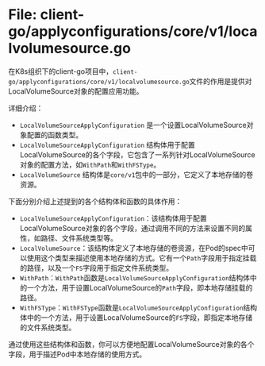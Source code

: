 # File: client-go/applyconfigurations/core/v1/localvolumesource.go

在K8s组织下的client-go项目中，`client-go/applyconfigurations/core/v1/localvolumesource.go`文件的作用是提供对LocalVolumeSource对象的配置应用功能。

详细介绍：
- `LocalVolumeSourceApplyConfiguration` 是一个设置LocalVolumeSource对象配置的函数类型。
- `LocalVolumeSourceApplyConfiguration` 结构体用于配置LocalVolumeSource的各个字段，它包含了一系列针对LocalVolumeSource对象的配置方法，如`WithPath`和`WithFSType`。
- `LocalVolumeSource` 结构体是`core/v1`包中的一部分，它定义了本地存储的卷资源。

下面分别介绍上述提到的各个结构体和函数的具体作用：
- `LocalVolumeSourceApplyConfiguration`：该结构体用于配置LocalVolumeSource对象的各个字段，通过调用不同的方法来设置不同的属性，如路径、文件系统类型等。
- `LocalVolumeSource`：该结构体定义了本地存储的卷资源，在Pod的spec中可以使用这个类型来描述使用本地存储的方式。它有一个`Path`字段用于指定挂载的路径，以及一个`FS`字段用于指定文件系统类型。
- `WithPath`：`WithPath`函数是`LocalVolumeSourceApplyConfiguration`结构体中的一个方法，用于设置LocalVolumeSource的`Path`字段，即本地存储挂载的路径。
- `WithFSType`：`WithFSType`函数是`LocalVolumeSourceApplyConfiguration`结构体中的一个方法，用于设置LocalVolumeSource的`FS`字段，即指定本地存储的文件系统类型。

通过使用这些结构体和函数，你可以方便地配置LocalVolumeSource对象的各个字段，用于描述Pod中本地存储的使用方式。

